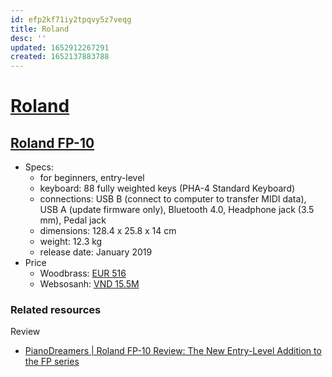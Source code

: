 ```yaml
---
id: efp2kf71iy2tpqvy5z7veqg
title: Roland
desc: ''
updated: 1652912267291
created: 1652137883788
---
```

# [Roland](https://www.roland.com/global/)

## [Roland FP-10](https://www.roland.com/global/products/fp-10/)

- Specs: 
    - for beginners, entry-level
    - keyboard: 88 fully weighted keys (PHA-4 Standard Keyboard)
    - connections: USB B (connect to computer to transfer MIDI data), USB A (update firmware only), Bluetooth 4.0, Headphone jack (3.5 mm), Pedal jack
    - dimensions: 128.4 x 25.8 x 14 cm
    - weight: 12.3 kg
    - release date: January 2019
- Price
    - Woodbrass: [EUR 516](https://www.woodbrass.com/pianos-numeriques-portables-roland-fp-10-p293994.html)
    - Websosanh: [VND 15.5M](https://websosanh.vn/dan-piano-dien-roland-fp-10/1050001947/so-sanh.htm)

### Related resources

Review
- [PianoDreamers | Roland FP-10 Review: The New Entry-Level Addition to the FP series](https://www.pianodreamers.com/roland-fp10-review/)